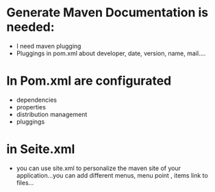 # Generate Maven Documentation is needed:
* I need maven plugging  
* Pluggings in pom.xml about developer, date, version, name, mail....

# In Pom.xml are configurated
* dependencies
* properties
* distribution management 
* pluggings

# in Seite.xml
* you can use site.xml to personalize the maven site of your application...you can add different menus, menu point , items link to files...